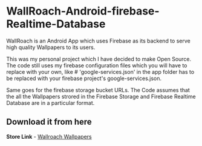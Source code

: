 # WallRoach-Android-firebase-Realtime-Database

WallRoach is an Android App which uses Firebase as its backend to serve high quality Wallpapers to its users.

This was my personal project which I have decided to make Open Source.
The code still uses my firebase configuration files which you will have to replace with your own, like # 'google-services.json'
in the app folder has to be replaced with your firebase project's google-services.json.

Same goes for the firebase storage bucket URLs.
The Code assumes that the all the Wallpapers strored in the Firebase Storage and Firebase Realtime Database are in a particular 
format.

## Download it from here
**Store Link** - [Wallroach Wallpapers](https://play.google.com/store/apps/details?id=com.whoops.wallroachwallpapers)
